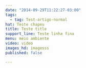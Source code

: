 ```yaml
---
date: "2014-09-29T11:22:27-03:00"
tags:
  - tag: Test-artigo-normal
hat: Teste chapeu
title: Teste title
support_line: Teste linha fina
menu: meio ambiente
video: video
images_hd: imagesss
published: false

---
```

